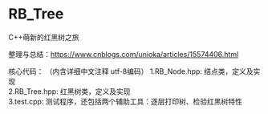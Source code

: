# RB_Tree
C++萌新的红黑树之旅

整理与总结：https://www.cnblogs.com/unioka/articles/15574406.html  

核心代码： 
（内含详细中文注释 utf-8编码）
1.RB_Node.hpp: 结点类，定义及实现  
2.RB_Tree.hpp: 红黑树类，定义及实现  
3.test.cpp: 测试程序，还包括两个辅助工具：逐层打印树、检验红黑树特性  
